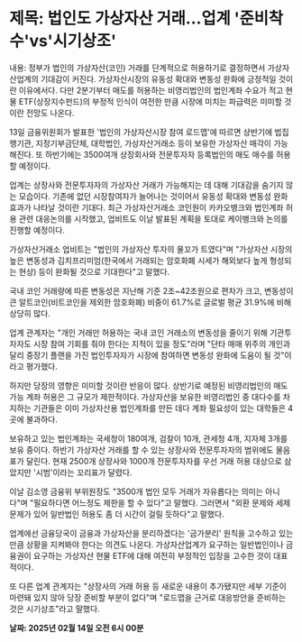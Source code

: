 # **제목: 법인도 가상자산 거래...업계 '준비착수'vs'시기상조'**

  내용: 정부가 법인의 가상자산(코인) 거래를 단계적으로 허용하기로 결정하면서 가상자산업계의 기대감이 커진다. 가상자산시장의 유동성 확대와 변동성 완화에 긍정적일 것이란 이유에서다. 다만 2분기부터 매도를 허용하는 비영리법인의 법인계좌 수요가 적고 현물 ETF(상장지수펀드)의 부정적 인식이 여전한 만큼 시장에 미치는 파급력은 미미할 것이란 전망도 나온다.

13일 금융위원회가 발표한 '법인의 가상자산시장 참여 로드맵'에 따르면 상반기에 법집행기관, 지정기부금단체, 대학법인, 가상자산거래소 등이 보유한 가상자산 매각이 가능해진다. 또 하반기에는 3500여개 상장회사와 전문투자자 등록법인의 매도 매수를 허용할 예정이다.

업계는 상장사와 전문투자자의 가상자산 거래가 가능해지는 데 대해 기대감을 숨기지 않는 모습이다. 기존에 없던 시장참여자가 늘어나는 것이어서 유동성 확대와 변동성 완화 효과가 나타날 것이란 기대다. 최근 가상자산거래소 코인원이 카카오뱅크와 법인계좌 허용 관련 대응논의를 시작했고, 업비트도 이날 발표된 계획을 토대로 케이뱅크와 논의를 진행할 예정이다.

가상자산거래소 업비트는 "법인의 가상자산 투자의 물꼬가 트였다"며 "가상자산 시장의 높은 변동성과 김치프리미엄(한국에서 거래되는 암호화폐 시세가 해외보다 높게 형성되는 현상) 등이 완화될 것으로 기대한다"고 말했다.

국내 코인 거래량에 따른 변동성은 지난해 기준 2조~42조원으로 편차가 크고, 변동성이 큰 알트코인(비트코인을 제외한 암호화폐) 비중이 61.7%로 글로벌 평균 31.9%에 비해 상당히 많다.

업계 관계자는 "개인 거래만 허용하는 국내 코인 거래소의 변동성을 줄이기 위해 기관투자자도 시장 참여 기회를 줘야 한다는 지적이 있을 정도"라며 "단타 매매 위주의 개인과 달리 중장기 플랜을 가진 법인투자자가 시장에 참여하면 변동성 완화에 도움이 될 것"이라고 평가했다.

하지만 당장의 영향은 미미할 것이란 반응이 많다. 상반기로 예정된 비영리법인의 매도 가능 계좌 허용은 그 규모가 제한적이다. 가상자산을 보유한 비영리법인 중 대다수를 차지하는 기관들은 이미 가상자산용 법인계좌를 만든 데다 계좌 필요성이 있는 대학들은 4곳에 불과하다.

보유하고 있는 법인계좌는 국세청이 180여개, 검찰이 10개, 관세청 4개, 지자체 3개를 보유 중이다. 하반기 가상자산 거래를 할 수 있는 상장사와 전문투자자의 범위에도 물음표가 달린다. 현재 2500개 상장사와 1000개 전문투자자를 우선 거래 허용 대상으로 삼았지만 '시범'이라는 꼬리표가 달렸다. 

이날 김소영 금융위 부위원장도 "3500개 법인 모두 거래가 자유롭다는 의미는 아니다"며 "필요하다면 어느정도 제한을 할 수 있다"고 말했다. 그러면서 "외환 문제와 세제 문제가 있어 일반법인 허용도 좀 더 시간이 걸릴 듯하다"고 말했다.

업계에선 금융당국이 금융과 가상자산을 분리하겠다는 '금가분리' 원칙을 고수하고 있는 만큼 상황을 지켜봐야 한다는 의견도 나온다. 가상자산업계가 요구하는 일반법인이나 금융권이 요구하는 가상자산 현물 ETF에 대해 여전히 부정적인 입장을 고수한 것이 대표적이다.

또 다른 업계 관계자는 "상장사의 거래 허용 등 새로운 내용이 추가됐지만 세부 기준이 마련돼 있지 않아 당장 준비할 부분이 없다"며 "로드맵을 근거로 대응방안을 준비하는 것은 시기상조"라고 말했다.

  **날짜: 2025년 02월 14일 오전 6시 00분**